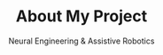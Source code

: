 ---
layout: project
title: About My Project
permalink: /about-my-project.html

subtitle: Neural Engineering & Assistive Robotics
project_title: "NeuroLink Assist: Adaptive Robotics through Brain Signal Decoding"

problem: |
  Individuals with severe motor disabilities often struggle with basic tasks that could be aided by robotic assistance. However, there is a lack of accessible and adaptive systems that respond naturally to the user's intent via brain-computer interfaces.

  This project seeks to explore how neural signals can be translated into reliable control commands for assistive robots, improving autonomy and quality of life.

approach: |
  The project follows a four-phase pipeline:

  - Collect EEG data during imagined movements using a non-invasive BCI headset
  - Train machine learning models to decode intent from neural patterns
  - Integrate real-time signal classification with a robotic arm interface
  - Evaluate system performance in simulated daily activities (e.g., object grasping, pointing)

  Open-source tools such as OpenBCI, Python (MNE, Scikit-learn), and ROS (Robot Operating System) will be used to prototype the system.

outcome: |
  By the end of the program, the project will result in a working prototype of a BCI-controlled robotic arm and a poster presentation outlining the system architecture, training pipeline, and evaluation metrics. Insights from the user study will inform future directions in adaptive assistive technology.

grad_mentor:
  name: Jamal Carter
  linkedin: https://www.linkedin.com/in/jamal-carter

faculty_mentor:
  name: Dr. Elijah Freeman
  linkedin: https://www.linkedin.com/in/dr-elijah-freeman
---